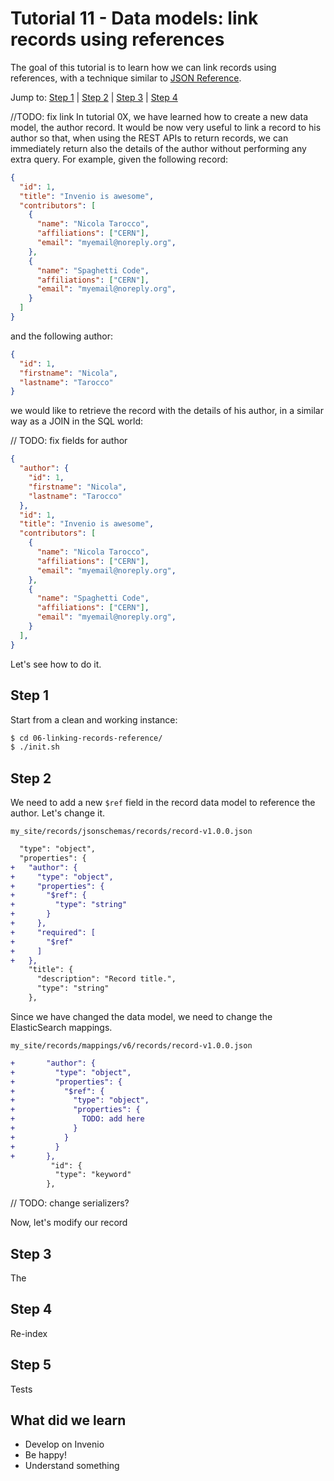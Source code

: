 # Tutorial 11 - Data models: link records using references

The goal of this tutorial is to learn how we can link records using references, with a technique similar to [JSON Reference](https://json-spec.readthedocs.io/reference.html).

Jump to: [Step 1](#step-1) | [Step 2](#step-2) | [Step 3](#step-3) | [Step 4](#step-4)

//TODO: fix link
In tutorial 0X, we have learned how to create a new data model, the author record. It would be now very useful to link a record to his author so that, when using the REST APIs to return records, we can immediately return also the details of the author without performing any extra query.
For example, given the following record:

```json
{
  "id": 1,
  "title": "Invenio is awesome",
  "contributors": [
    {
      "name": "Nicola Tarocco",
      "affiliations": ["CERN"],
      "email": "myemail@noreply.org",
    },
    {
      "name": "Spaghetti Code",
      "affiliations": ["CERN"],
      "email": "myemail@noreply.org",
    }
  ]
}
```

and the following author:

```json
{
  "id": 1,
  "firstname": "Nicola",
  "lastname": "Tarocco"
}
```

we would like to retrieve the record with the details of his author, in a similar way as a JOIN in the SQL world:

// TODO: fix fields for author
```json
{
  "author": {
    "id": 1,
    "firstname": "Nicola",
    "lastname": "Tarocco"
  },
  "id": 1,
  "title": "Invenio is awesome",
  "contributors": [
    {
      "name": "Nicola Tarocco",
      "affiliations": ["CERN"],
      "email": "myemail@noreply.org",
    },
    {
      "name": "Spaghetti Code",
      "affiliations": ["CERN"],
      "email": "myemail@noreply.org",
    }
  ],
}
```

Let's see how to do it.

## Step 1

Start from a clean and working instance:

```bash
$ cd 06-linking-records-reference/
$ ./init.sh
```

## Step 2

We need to add a new `$ref` field in the record data model to reference the author. Let's change it.

`my_site/records/jsonschemas/records/record-v1.0.0.json`

```diff
  "type": "object",
  "properties": {
+   "author": {
+     "type": "object",
+     "properties": {
+       "$ref": {
+         "type": "string"
+       }
+     },
+     "required": [
+       "$ref"
+     ]
+   },
    "title": {
      "description": "Record title.",
      "type": "string"
    },
```

Since we have changed the data model, we need to change the ElasticSearch mappings.

`my_site/records/mappings/v6/records/record-v1.0.0.json`

```diff
+       "author": {
+         "type": "object",
+         "properties": {
+           "$ref": {
+             "type": "object",
+             "properties": {
+               TODO: add here
+             }
+           }
+         }
+       },
         "id": {
          "type": "keyword"
        },
```

// TODO: change serializers?

Now, let's modify our record

## Step 3

The

## Step 4

Re-index

## Step 5

Tests


## What did we learn

- Develop on Invenio
- Be happy!
- Understand something
